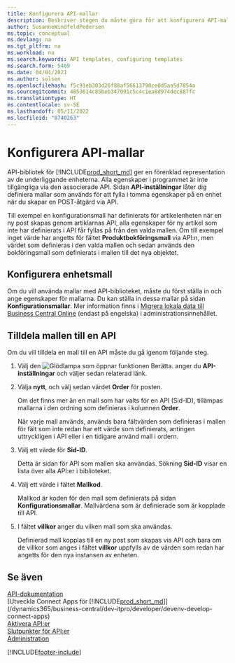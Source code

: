 ```yaml
---
title: Konfigurera API-mallar
description: Beskriver stegen du måste göra för att konfigurera API-mallar för Dynamics 365 Business Central.
author: SusanneWindfeldPedersen
ms.topic: conceptual
ms.devlang: na
ms.tgt_pltfrm: na
ms.workload: na
ms.search.keywords: API templates, configuring templates
ms.search.form: 5469
ms.date: 04/01/2021
ms.author: solsen
ms.openlocfilehash: f5c91eb303d26f88af56613790ce0d5aa5d7854a
ms.sourcegitcommit: 4853614c85beb347091c5c4c1ea8d974dec887fc
ms.translationtype: HT
ms.contentlocale: sv-SE
ms.lasthandoff: 05/11/2022
ms.locfileid: "8740263"
---
```

# <a name="configure-api-templates"></a>Konfigurera API-mallar

API-bibliotek för [!INCLUDE[prod_short_md](includes/prod_short.md)] ger en förenklad representation av de underliggande enheterna. Alla egenskaper i programmet är inte tillgängliga via den associerade API. Sidan **API-inställningar** låter dig definiera mallar som används för att fylla i tomma egenskaper på en enhet när du skapar en POST-åtgärd via API. 

Till exempel en konfigurationsmall har definierats för artikelenheten när en ny post skapas genom artiklarnas API, alla egenskaper för ny artikel som inte har definierats i API får fyllas på från den valda mallen. Om till exempel inget värde har angetts för fältet **Produktbokföringsmall** via API:n, men värdet som definieras i den valda mallen och sedan används den bokföringsmall som definierats i mallen till det nya objektet. 

## <a name="setting-up-the-entity-template"></a>Konfigurera enhetsmall

Om du vill använda mallar med API-biblioteket, måste du först ställa in och ange egenskaper för mallarna. Du kan ställa in dessa mallar på sidan **Konfigurationsmallar**. Mer information finns i [Migrera lokala data till Business Central Online](/dynamics365/business-central/dev-itpro/administration/migrate-data) (endast på engelska) i administrationsinnehållet.  

## <a name="assign-the-template-to-an-api"></a>Tilldela mallen till en API

Om du vill tilldela en mall till en API måste du gå igenom följande steg.

1. Välj den ![Glödlampa som öppnar funktionen Berätta.](media/ui-search/search_small.png "Berätta för mig vad du vill göra") anger du **API-inställningar** och väljer sedan relaterad länk.
2. Välja **nytt**, och välj sedan värdet **Order** för posten.  

    Om det finns mer än en mall som har valts för en API (Sid-ID), tillämpas mallarna i den ordning som definieras i kolumnen **Order**.  

    När varje mall används, används bara fältvärden som definieras i mallen för fält som inte redan har ett värde som definierats, antingen uttryckligen i API eller i en tidigare använd mall i ordern.  
3. Välj ett värde för **Sid-ID**.  

    Detta är sidan för API som mallen ska användas. Sökning **Sid-ID** visar en lista över alla API:er i biblioteket.
4. Välj ett värde i fältet **Mallkod**.  

    Mallkod är koden för den mall som definierats på sidan **Konfigurationsmallar**. Mallvärdena som är definierade som är kopplade till API.  
5. I fältet **villkor** anger du vilken mall som ska användas.  

    Definierad mall kopplas till en ny post som skapas via API och bara om de villkor som anges i fältet **villkor** uppfylls av de värden som redan har angetts för den nya instansen av enheten.

## <a name="see-also"></a>Se även

[API-dokumentation](/dynamics-nav/fin-graph)  
[Utveckla Connect Apps för [!INCLUDE[prod_short_md](includes/prod_short.md)]](/dynamics365/business-central/dev-itpro/developer/devenv-develop-connect-apps)  
[Aktivera API:er](/dynamics-nav/enabling-apis-for-dynamics-nav)  
[Slutpunkter för API:er](/dynamics-nav/endpoints-apis-for-dynamics)  
[Administration](admin-setup-and-administration.md)

[!INCLUDE[footer-include](includes/footer-banner.md)]